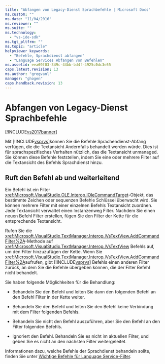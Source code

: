 ```yaml
---
title: "Abfangen von Legacy-Dienst Sprachbefehle | Microsoft Docs"
ms.custom: ""
ms.date: "11/04/2016"
ms.reviewer: ""
ms.suite: ""
ms.technology: 
  - "vs-ide-sdk"
ms.tgt_pltfrm: ""
ms.topic: "article"
helpviewer_keywords: 
  - "Befehle, Sprachdienst abfangen"
  - "Language Services Abfangen von Befehlen"
ms.assetid: eea69f03-349c-44bb-bd4f-4925c0dc3e55
caps.latest.revision: 13
ms.author: "gregvanl"
manager: "ghogen"
caps.handback.revision: 13
---
```

# Abfangen von Legacy-Dienst Sprachbefehle
[!INCLUDE[vs2017banner](../../code-quality/includes/vs2017banner.md)]

Mit [!INCLUDE[vsprvs](../../code-quality/includes/vsprvs_md.md)]können Sie die Befehle Sprachendienst\-Abfang verfügen, die die Textansicht Andernfalls behandelt werden würde.  Dies ist für sprachspezifisches Verhalten nützlich, das die Textansicht unmanaged.  Sie können diese Befehle feststellen, indem Sie eine oder mehrere Filter auf die Textansicht des Befehls Sprachdienst hinzu.  
  
## Ruft den Befehl ab und weiterleitend  
 Ein Befehl ist ein Filter <xref:Microsoft.VisualStudio.OLE.Interop.IOleCommandTarget>\-Objekt, das bestimmte Zeichen oder sequenzen Befehle Schlüssel überwacht wird.  Sie können mehrere Filter mit einer einzelnen Befehls Textansicht zuordnen.  Jede Textansicht verwaltet einen Instanzenweg Filter.  Nachdem Sie einen neuen Befehl Filter erstellen, fügen Sie den Filter der Kette für die entsprechende Textansicht.  
  
 Rufen Sie die <xref:Microsoft.VisualStudio.TextManager.Interop.IVsTextView.AddCommandFilter%2A>\-Methode auf <xref:Microsoft.VisualStudio.TextManager.Interop.IVsTextView> Befehls auf, um den Filter hinzuzufügen der Kette.  Wenn Sie <xref:Microsoft.VisualStudio.TextManager.Interop.IVsTextView.AddCommandFilter%2A>aufrufen, gibt [!INCLUDE[vsprvs](../../code-quality/includes/vsprvs_md.md)] Befehls einen anderen Filter zurück, an dem Sie die Befehle übergeben können, die der Filter Befehl nicht behandelt.  
  
 Sie haben folgende Möglichkeiten für die Behandlung:  
  
-   Behandeln Sie den Befehl und leiten Sie dann den folgenden Befehl an den Befehl Filter in der Kette weiter.  
  
-   Behandeln Sie den Befehl und leiten Sie den Befehl keine Verbindung mit dem Filter folgenden Befehls.  
  
-   Behandeln Sie nicht den Befehl auszuführen, aber Sie den Befehl an den Filter folgenden Befehls.  
  
-   Ignoriert den Befehl.  Behandeln Sie es nicht im aktuellen Filter, und geben Sie es nicht an den nächsten Filter weitergeleitet.  
  
 Informationen dazu, welche Befehle der Sprachdienst behandeln sollte, finden Sie unter [Wichtige Befehle für Language Service\-Filter](../../extensibility/internals/important-commands-for-language-service-filters.md).